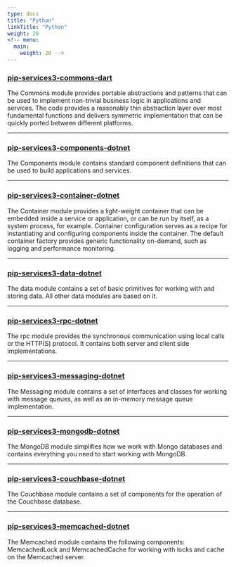 ```yaml
---
type: docs
title: "Python"
linkTitle: "Python"
weight: 20
<!-- menu:
  main:
    weight: 20 -->
---
```


### [pip-services3-commons-dart](../dart/pip-services3-commons/)

The Commons module provides portable abstractions and patterns that can be used to implement non-trivial business logic in applications and services. The code provides a reasonably thin abstraction layer over most fundamental functions and delivers symmetric implementation that can be quickly ported between different platforms.

---

### [pip-services3-components-dotnet]()

The Components module contains standard component definitions that can be used to build applications and services.

---

### [pip-services3-container-dotnet]()

The Container module provides a light-weight container that can be embedded inside a service or application, or can be run by itself, as a system process, for example. Container configuration serves as a recipe for instantiating and configuring components inside the container.
The default container factory provides generic functionality on-demand, such as logging and performance monitoring.

---

### [pip-services3-data-dotnet]()

The data module contains a set of basic primitives for working with and storing data. All other data modules are based on it.

---

### [pip-services3-rpc-dotnet]()

The rpc module provides the synchronous communication using local calls or the HTTP(S) protocol. It contains both server and client side implementations.

---

### [pip-services3-messaging-dotnet]()

The Messaging module contains a set of interfaces and classes for working with message queues, as well as an in-memory message queue implementation. 

---

### [pip-services3-mongodb-dotnet]()

The MongoDB module simplifies how we work with Mongo databases and contains everything you need to start working with MongoDB.

---

### [pip-services3-couchbase-dotnet]()

The Couchbase module contains a set of components for the operation of the Couchbase database.

---

### [pip-services3-memcached-dotnet]()

The Memcached module contains the following components: MemcachedLock and MemcachedCache for working with locks and cache on the Memcached server.